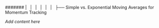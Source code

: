 ####### |   |   |   |   |   |   ├── Simple vs. Exponential Moving Averages for Momentum Tracking

*Add content here*